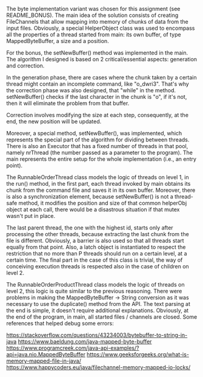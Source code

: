 The byte implementation variant was chosen for this assignment (see README_BONUS).
The main idea of the solution consists of creating FileChannels that allow mapping
into memory of chunks of data from the input files. Obviously, a special HelperObject
class was used to encompass all the properties of a thread started from main: its own
buffer, of type MappedByteBuffer, a size and a position.

For the bonus, the setNewBuffer() method was implemented in the main. The algorithm I designed is based on 2 critical/essential aspects: generation and correction.

In the generation phase, there are cases where the chunk taken by a certain thread might contain an incomplete command, like "o_dwri3". That's why the correction phase was also designed, that "while" in the method. setNewBuffer() checks if the last character in the chunk is "o", if it's not, then it will eliminate the problem from that buffer.

Correction involves modifying the size at each step, consequently, at the end, the new position will be updated.

Moreover, a special method, setNewBuffer(), was implemented, which represents the
special part of the algorithm for dividing between threads. There is also an Executor
that has a fixed number of threads in that pool, namely nrThread (the number passed
as a parameter to the program). The main represents the entire setup for the whole
implementation (i.e., an entry point).

The RunnableOrderThread class models the logic of threads on level 1, in the run()
method, in the first part, each thread invoked by main obtains its chunk from the
command file and saves it in its own buffer. Moreover, there is also a synchronization
element, because setNewBuffer() is not a thread-safe method, it modifies the position
and size of that common helperObj object at each call, there would be a disastrous
situation if that mutex wasn't put in place.

The last parent thread, the one with the highest id, starts only after processing
the other threads, because extracting the last chunk from the file is different.
Obviously, a barrier is also used so that all threads start equally from that point.
Also, a latch object is instantiated to respect the restriction that no more than P
threads should run on a certain level, at a certain time. The final part in the case
of this class is trivial, the way of conceiving execution threads is respected also
in the case of children on level 2.

The RunnableOrderProductThread class models the logic of threads on level 2, this
logic is quite similar to the previous reasoning. There were problems in making the
MappedByteBuffer -> String conversion as it was necessary to use the duplicate()
method from the API.
The text parsing at the end is simple, it doesn't require additional explanations.
Obviously, at the end of the program, in main, all started files / channels are closed.
Some references that helped debug some errors:

https://stackoverflow.com/questions/43234003/bytebuffer-to-string-in-java
https://www.baeldung.com/java-mapped-byte-buffer
https://www.programcreek.com/java-api-examples/?api=java.nio.MappedByteBuffer
https://www.geeksforgeeks.org/what-is-memory-mapped-file-in-java/
https://www.happycoders.eu/java/filechannel-memory-mapped-io-locks/